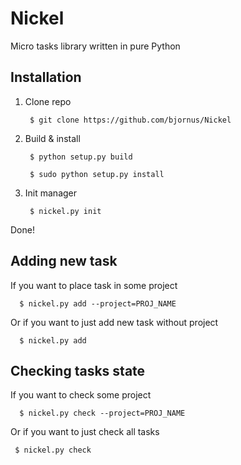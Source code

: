 # Nickel
Micro tasks library written in pure Python

## Installation
1. Clone repo 

        $ git clone https://github.com/bjornus/Nickel
    
2. Build & install

        $ python setup.py build
    
        $ sudo python setup.py install
        
4. Init manager

        $ nickel.py init
        
Done!

## Adding new task
If you want to place task in some project

      $ nickel.py add --project=PROJ_NAME
      
Or if you want to just add new task without project

      $ nickel.py add
      
## Checking tasks state
If you want to check some project

      $ nickel.py check --project=PROJ_NAME
    
 Or if you want to just check all tasks
 
     $ nickel.py check

